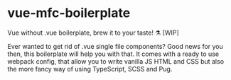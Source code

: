 # vue-mfc-boilerplate
Vue without .vue boilerplate, brew it to your taste! ⚗️ [WIP]

Ever wanted to get rid of .vue single file components? Good news for you then, this boilerplate will help you with that. It comes with a ready to use webpack config, that allow you to write vanilla JS HTML and CSS but also the more fancy way of using TypeScript, SCSS and Pug.

